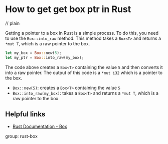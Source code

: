 # How to get get box ptr in Rust
// plain

Getting a pointer to a box in Rust is a simple process. To do this, you need to use the `Box::into_raw` method. This method takes a `Box<T>` and returns a `*mut T`, which is a raw pointer to the box.

```rust
let my_box = Box::new(5);
let my_ptr = Box::into_raw(my_box);
```

The code above creates a `Box<T>` containing the value `5` and then converts it into a raw pointer. The output of this code is a `*mut i32` which is a pointer to the box.

- `Box::new(5)`: creates a `Box<T>` containing the value `5`
- `Box::into_raw(my_box)`: takes a `Box<T>` and returns a `*mut T`, which is a raw pointer to the box

## Helpful links
- [Rust Documentation - Box](https://doc.rust-lang.org/std/boxed/struct.Box.html)

group: rust-box